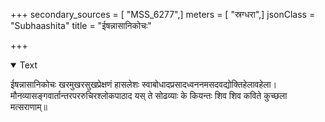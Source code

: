 +++
secondary_sources = [ "MSS_6277",]
meters = [ "स्रग्धरा",]
jsonClass = "Subhaashita"
title = "ईषन्नासानिकोचः"

+++

<details open><summary>Text</summary>

ईषन्नासानिकोचः खरमुखरसुखप्रेक्षणं हासलेशः स्वाबोधादप्रसादध्वननमसदवद्योक्तिहेलावहेला।  
मौनव्यासङ्गवार्तान्तरपररुचिरश्लोकपाठाद यस् ते सोढव्याः के कियन्तः शिव शिव कविते कुच्छला मत्सराणाम्॥
</details>
